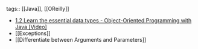 tags:: [[Java]], [[OReilly]]

- [1.2 Learn the essential data types - Object-Oriented Programming with Java [Video]](https://learning.oreilly.com/videos/object-oriented-programming-with/9780136798163/9780136798163-OPJ1_01_01_02/)
- [[Exceptions]]
- [[Differentiate between Arguments and Parameters]]